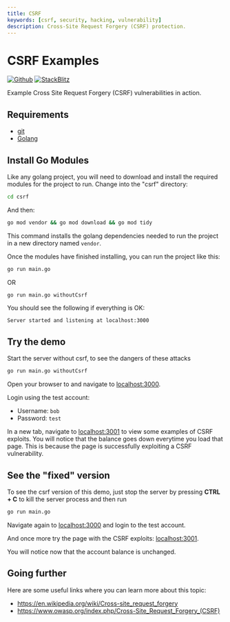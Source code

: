 ```yaml
---
title: CSRF
keywords: [csrf, security, hacking, vulnerability]
description: Cross-Site Request Forgery (CSRF) protection.
---
```


# CSRF Examples

[![Github](https://img.shields.io/static/v1?label=&message=Github&color=2ea44f&style=for-the-badge&logo=github)](https://go.khulnasoft.com/velocity/recipes/tree/master/csrf) [![StackBlitz](https://img.shields.io/static/v1?label=&message=StackBlitz&color=2ea44f&style=for-the-badge&logo=StackBlitz)](https://stackblitz.com/github/khulnasoft/recipes/tree/master/csrf)

Example Cross Site Request Forgery (CSRF) vulnerabilities in action.


## Requirements

* [git](https://git-scm.com/downloads)
* [Golang](https://golang.org/)


## Install Go Modules

Like any golang project, you will need to download and install the required modules for the project to run. Change into the "csrf" directory:
```bash
cd csrf
```

And then:
```bash
go mod vendor && go mod download && go mod tidy
```
This command installs the golang dependencies needed to run the project in a new directory named `vendor`.

Once the modules have finished installing, you can run the project like this:
```bash
go run main.go
```
OR
```bash
go run main.go withoutCsrf
```

You should see the following if everything is OK:
```
Server started and listening at localhost:3000
```

## Try the demo

Start the server without csrf, to see the dangers of these attacks
```bash
go run main.go withoutCsrf
```
Open your browser to and navigate to [localhost:3000](http://localhost:3000).

Login using the test account:
* Username: `bob`
* Password: `test`

In a new tab, navigate to [localhost:3001](http://localhost:3001) to view some examples of CSRF exploits. You will notice that the balance goes down everytime you load that page. This is because the page is successfully exploiting a CSRF vulnerability.


## See the "fixed" version

To see the csrf version of this demo, just stop the server by pressing __CTRL + C__ to kill the server process and then run
```bash
go run main.go
```

Navigate again to [localhost:3000](http://localhost:3000) and login to the test account.

And once more try the page with the CSRF exploits: [localhost:3001](http://localhost:3001).

You will notice now that the account balance is unchanged.


## Going further

Here are some useful links where you can learn more about this topic:
* https://en.wikipedia.org/wiki/Cross-site_request_forgery
* https://www.owasp.org/index.php/Cross-Site_Request_Forgery_(CSRF)
